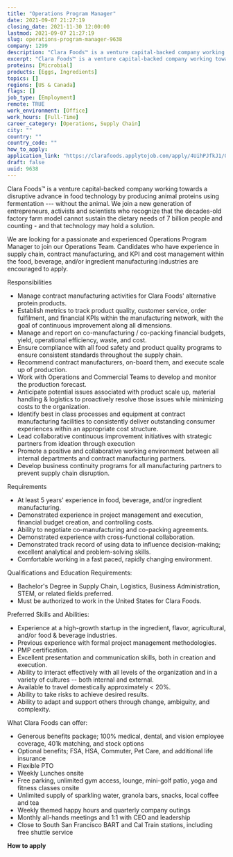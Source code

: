 ```yaml
---
title: "Operations Program Manager"
date: 2021-09-07 21:27:19
closing_date: 2021-11-30 12:00:00
lastmod: 2021-09-07 21:27:19
slug: operations-program-manager-9638
company: 1299
description: "Clara Foods™ is a venture capital-backed company working towards a disruptive advance in food technology by producing animal proteins using fermentation --- without the animal. We join a new generation of entrepreneurs, activists and scientists who recognize that the decades-old factory farm model cannot sustain the dietary needs of 7 billion people and counting - and that technology may hold a solution. "
excerpt: "Clara Foods™ is a venture capital-backed company working towards a disruptive advance in food technology by producing animal proteins using fermentation --- without the animal. We join a new generation of entrepreneurs, activists and scientists who recognize that the decades-old factory farm model cannot sustain the dietary needs of 7 billion people and counting - and that technology may hold a solution. "
proteins: [Microbial]
products: [Eggs, Ingredients]
topics: []
regions: [US & Canada]
flags: []
job_type: [Employment]
remote: TRUE
work_environment: [Office]
work_hours: [Full-Time]
career_category: [Operations, Supply Chain]
city: ""
country: ""
country_code: ""
how_to_apply: 
application_link: "https://clarafoods.applytojob.com/apply/4UihPJfkJ1/Operations-Program-Manager"
draft: false
uuid: 9638
---
```

Clara Foods™ is a venture capital-backed company working towards a
disruptive advance in food technology by producing animal proteins using
fermentation \-\-- without the animal. We join a new generation of
entrepreneurs, activists and scientists who recognize that the
decades-old factory farm model cannot sustain the dietary needs of 7
billion people and counting - and that technology may hold a solution. 

We are looking for a passionate and experienced Operations Program
Manager to join our Operations Team. Candidates who have experience in
supply chain, contract manufacturing, and KPI and cost management within
the food, beverage, and/or ingredient manufacturing industries are
encouraged to apply.

Responsibilities

-   Manage contract manufacturing activities for Clara Foods'
    alternative protein products.
-   Establish metrics to track product quality, customer service, order
    fulfilment, and financial KPIs within the manufacturing network,
    with the goal of continuous improvement along all dimensions.
-   Manage and report on co-manufacturing / co-packing financial
    budgets, yield, operational efficiency, waste, and cost.
-   Ensure compliance with all food safety and product quality programs
    to ensure consistent standards throughout the supply chain.
-   Recommend contract manufacturers, on-board them, and execute scale
    up of production.
-   Work with Operations and Commercial Teams to develop and monitor the
    production forecast.
-   Anticipate potential issues associated with product scale up,
    material handling & logistics to proactively resolve those issues
    while minimizing costs to the organization.
-   Identify best in class processes and equipment at contract
    manufacturing facilities to consistently deliver outstanding
    consumer experiences within an appropriate cost structure.
-   Lead collaborative continuous improvement initiatives with strategic
    partners from ideation through execution
-   Promote a positive and collaborative working environment between all
    internal departments and contract manufacturing partners.
-   Develop business continuity programs for all manufacturing partners
    to prevent supply chain disruption.

Requirements

-   At least 5 years' experience in food, beverage, and/or ingredient
    manufacturing.
-   Demonstrated experience in project management and execution,
    financial budget creation, and controlling costs.
-   Ability to negotiate co-manufacturing and co-packing agreements.
-   Demonstrated experience with cross-functional collaboration.
-   Demonstrated track record of using data to influence
    decision-making; excellent analytical and problem-solving skills.
-   Comfortable working in a fast paced, rapidly changing environment.

Qualifications and Education Requirements:

-   Bachelor's Degree in Supply Chain, Logistics, Business
    Administration, STEM, or related fields preferred.
-   Must be authorized to work in the United States for Clara Foods.

Preferred Skills and Abilities:

-   Experience at a high-growth startup in the ingredient, flavor,
    agricultural, and/or food & beverage industries.
-   Previous experience with formal project management methodologies.
-   PMP certification.
-   Excellent presentation and communication skills, both in creation
    and execution.
-   Ability to interact effectively with all levels of the organization
    and in a variety of cultures -- both internal and external.
-   Available to travel domestically approximately \< 20%.
-   Ability to take risks to achieve desired results.
-   Ability to adapt and support others through change, ambiguity, and
    complexity.

What Clara Foods can offer:

-   Generous benefits package; 100% medical, dental, and vision employee
    coverage, 401k matching, and stock options
-   Optional benefits; FSA, HSA, Commuter, Pet Care, and additional life
    insurance
-   Flexible PTO
-   Weekly Lunches onsite 
-   Free parking, unlimited gym access, lounge, mini-golf patio, yoga
    and fitness classes onsite
-   Unlimited supply of sparkling water, granola bars, snacks, local
    coffee and tea
-   Weekly themed happy hours and quarterly company outings
-   Monthly all-hands meetings and 1:1 with CEO and leadership
-   Close to South San Francisco BART and Cal Train stations, including
    free shuttle service


**How to apply**



